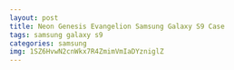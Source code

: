```yaml
---
layout: post
title: Neon Genesis Evangelion Samsung Galaxy S9 Case
tags: samsung galaxy s9
categories: samsung
img: 1SZ6HvwN2cnWkx7R4ZmimVmIaDYzniglZ
---
```

